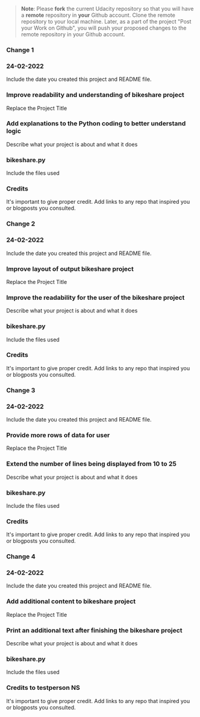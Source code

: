 >**Note**: Please **fork** the current Udacity repository so that you will have a **remote** repository in **your** Github account. Clone the remote repository to your local machine. Later, as a part of the project "Post your Work on Github", you will push your proposed changes to the remote repository in your Github account.


### Change 1
### 24-02-2022
Include the date you created this project and README file.

### Improve readability and understanding of bikeshare project
Replace the Project Title

### Add explanations to the Python coding to better understand logic
Describe what your project is about and what it does

### bikeshare.py
Include the files used

### Credits
It's important to give proper credit. Add links to any repo that inspired you or blogposts you consulted.


### Change 2
### 24-02-2022
Include the date you created this project and README file.

### Improve layout of output bikeshare project
Replace the Project Title

### Improve the readability for the user of the bikeshare project
Describe what your project is about and what it does

### bikeshare.py
Include the files used

### Credits
It's important to give proper credit. Add links to any repo that inspired you or blogposts you consulted.


### Change 3
### 24-02-2022
Include the date you created this project and README file.

### Provide more rows of data for user
Replace the Project Title

### Extend the number of lines being displayed from 10 to 25
Describe what your project is about and what it does

### bikeshare.py
Include the files used

### Credits
It's important to give proper credit. Add links to any repo that inspired you or blogposts you consulted.


### Change 4
### 24-02-2022
Include the date you created this project and README file.

### Add additional content to bikeshare project
Replace the Project Title

### Print an additional text after finishing the bikeshare project
Describe what your project is about and what it does

### bikeshare.py
Include the files used

### Credits to testperson NS
It's important to give proper credit. Add links to any repo that inspired you or blogposts you consulted.
